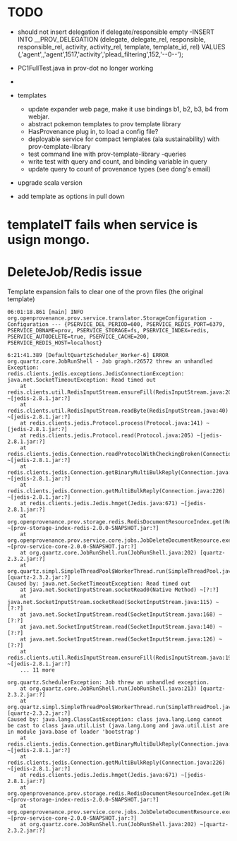 


# TODO
- should not insert delegation if delegate/responsible empty
-INSERT INTO
__PROV_DELEGATION (delegate, delegate_rel, responsible, responsible_rel, activity, activity_rel, template, template_id, rel) VALUES
(,'agent',,'agent',1517,'activity','plead_filtering',152,'--0--');

- PC1FullTest.java in prov-dot no longer working
- 
- templates
  - update expander web page, make it use bindings b1, b2, b3, b4 from webjar.
  - abstract pokemon templates to prov template library
  - HasProvenance plug in, to load a config file?
  - deployable service for compact templates (ala sustainability) with prov-template-library
  - test command line with prov-template-library
-queries
  - write test with query and count, and binding variable in query
  - update query to count of provenance types (see dong's email)


- upgrade scala version
- add template as options in pull down

# templateIT fails when service is usign mongo.

# DeleteJob/Redis issue

Template expansion fails to clear one of the provn files (the original template)

```agsl
06:01:18.861 [main] INFO  org.openprovenance.prov.service.translator.StorageConfiguration - Configuration --- {PSERVICE_DEL_PERIOD=600, PSERVICE_REDIS_PORT=6379, PSERVICE_DBNAME=prov, PSERVICE_STORAGE=fs, PSERVICE_INDEX=redis, PSERVICE_AUTODELETE=true, PSERVICE_CACHE=200, PSERVICE_REDIS_HOST=localhost}
```
```
6:21:41.389 [DefaultQuartzScheduler_Worker-6] ERROR org.quartz.core.JobRunShell - Job graph.r26572 threw an unhandled Exception: 
redis.clients.jedis.exceptions.JedisConnectionException: java.net.SocketTimeoutException: Read timed out
	at redis.clients.util.RedisInputStream.ensureFill(RedisInputStream.java:201) ~[jedis-2.8.1.jar:?]
	at redis.clients.util.RedisInputStream.readByte(RedisInputStream.java:40) ~[jedis-2.8.1.jar:?]
	at redis.clients.jedis.Protocol.process(Protocol.java:141) ~[jedis-2.8.1.jar:?]
	at redis.clients.jedis.Protocol.read(Protocol.java:205) ~[jedis-2.8.1.jar:?]
	at redis.clients.jedis.Connection.readProtocolWithCheckingBroken(Connection.java:297) ~[jedis-2.8.1.jar:?]
	at redis.clients.jedis.Connection.getBinaryMultiBulkReply(Connection.java:233) ~[jedis-2.8.1.jar:?]
	at redis.clients.jedis.Connection.getMultiBulkReply(Connection.java:226) ~[jedis-2.8.1.jar:?]
	at redis.clients.jedis.Jedis.hmget(Jedis.java:671) ~[jedis-2.8.1.jar:?]
	at org.openprovenance.prov.storage.redis.RedisDocumentResourceIndex.get(RedisDocumentResourceIndex.java:85) ~[prov-storage-index-redis-2.0.0-SNAPSHOT.jar:?]
	at org.openprovenance.prov.service.core.jobs.JobDeleteDocumentResource.execute(JobDeleteDocumentResource.java:37) ~[prov-service-core-2.0.0-SNAPSHOT.jar:?]
	at org.quartz.core.JobRunShell.run(JobRunShell.java:202) [quartz-2.3.2.jar:?]
	at org.quartz.simpl.SimpleThreadPool$WorkerThread.run(SimpleThreadPool.java:573) [quartz-2.3.2.jar:?]
Caused by: java.net.SocketTimeoutException: Read timed out
	at java.net.SocketInputStream.socketRead0(Native Method) ~[?:?]
	at java.net.SocketInputStream.socketRead(SocketInputStream.java:115) ~[?:?]
	at java.net.SocketInputStream.read(SocketInputStream.java:168) ~[?:?]
	at java.net.SocketInputStream.read(SocketInputStream.java:140) ~[?:?]
	at java.net.SocketInputStream.read(SocketInputStream.java:126) ~[?:?]
	at redis.clients.util.RedisInputStream.ensureFill(RedisInputStream.java:195) ~[jedis-2.8.1.jar:?]
	... 11 more

```


```agsl
org.quartz.SchedulerException: Job threw an unhandled exception.
	at org.quartz.core.JobRunShell.run(JobRunShell.java:213) [quartz-2.3.2.jar:?]
	at org.quartz.simpl.SimpleThreadPool$WorkerThread.run(SimpleThreadPool.java:573) [quartz-2.3.2.jar:?]
Caused by: java.lang.ClassCastException: class java.lang.Long cannot be cast to class java.util.List (java.lang.Long and java.util.List are in module java.base of loader 'bootstrap')
	at redis.clients.jedis.Connection.getBinaryMultiBulkReply(Connection.java:233) ~[jedis-2.8.1.jar:?]
	at redis.clients.jedis.Connection.getMultiBulkReply(Connection.java:226) ~[jedis-2.8.1.jar:?]
	at redis.clients.jedis.Jedis.hmget(Jedis.java:671) ~[jedis-2.8.1.jar:?]
	at org.openprovenance.prov.storage.redis.RedisDocumentResourceIndex.get(RedisDocumentResourceIndex.java:85) ~[prov-storage-index-redis-2.0.0-SNAPSHOT.jar:?]
	at org.openprovenance.prov.service.core.jobs.JobDeleteDocumentResource.execute(JobDeleteDocumentResource.java:37) ~[prov-service-core-2.0.0-SNAPSHOT.jar:?]
	at org.quartz.core.JobRunShell.run(JobRunShell.java:202) ~[quartz-2.3.2.jar:?]

```